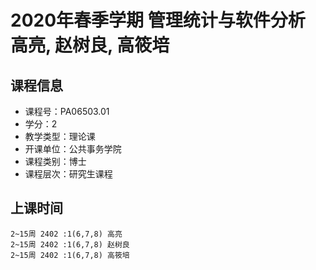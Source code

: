 # 2020年春季学期 管理统计与软件分析 高亮, 赵树良, 高筱培






## 课程信息

- 课程号：PA06503.01
- 学分：2
- 教学类型：理论课
- 开课单位：公共事务学院
- 课程类别：博士
- 课程层次：研究生课程

## 上课时间

```
2~15周 2402 :1(6,7,8) 高亮
2~15周 2402 :1(6,7,8) 赵树良
2~15周 2402 :1(6,7,8) 高筱培
```

